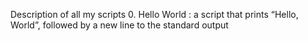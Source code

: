 Description of all my scripts
0. Hello World : a script that prints “Hello, World”, followed by a new line to the standard output

